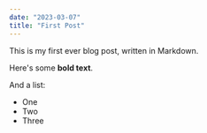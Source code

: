 ```yaml
---
date: "2023-03-07"
title: "First Post"
---
```


This is my first ever blog post, written in Markdown.

Here's some __bold text__.

And a list:

* One
* Two
* Three